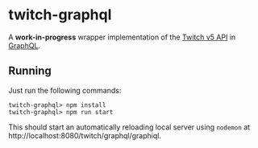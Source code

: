 # twitch-graphql
A **work-in-progress** wrapper implementation of the [Twitch v5 API](https://dev.twitch.tv/docs) in [GraphQL](http://graphql.org/).

## Running
Just run the following commands:

```
twitch-graphql> npm install
twitch-graphql> npm run start
```

This should start an automatically reloading local server using `nodemon` at http://localhost:8080/twitch/graphql/graphiql.
